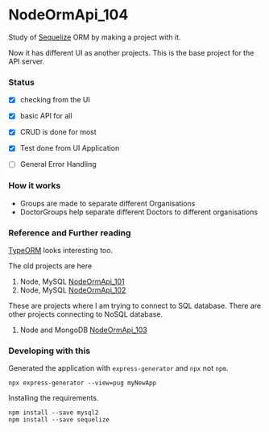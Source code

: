 NodeOrmApi_104
======================

Study of [Sequelize][1s] ORM by making a project with it. 

Now it has different UI as another projects. This is the base project for the API server.




### Status

 - [x] checking from the UI
 - [x] basic API for all
 - [x] CRUD is done for most
 - [x] Test done from UI Application
 - [ ] General Error Handling


### How it works

 - Groups are made to separate different Organisations
 - DoctorGroups help separate different Doctors to different organisations


### Reference and Further reading

[TypeORM][2s] looks interesting too.
 
 The old projects are here
 
 1. Node, MySQL [NodeOrmApi_101][1] 
 2. Node, MySQL [NodeOrmApi_102][2]

These are projects where I am trying to connect to SQL database. There are other projects connecting to NoSQL database.
 
 1. Node and MongoDB [NodeOrmApi_103][3]


### Developing with this

Generated the application with `express-generator` and `npx` not `npm`.

```
npx express-generator --view=pug myNewApp
```

Installing the requirements.

```
npm install --save mysql2
npm install --save sequelize
```


























[1]: https://github.com/saumya/NodeOrmApi_101
[2]: https://github.com/saumya/NodeOrmApi_102
[3]: https://github.com/saumya/NodeOrmApi_103

[1s]: https://sequelize.org/
[2s]: https://typeorm.io/




